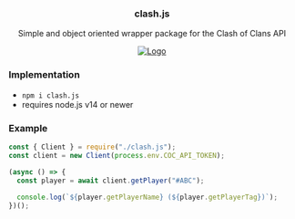 <div align="center">
  
  ### clash.js
  
  Simple and object oriented wrapper package for the Clash of Clans API
  
  [![Logo](https://img.shields.io/npm/v/clashofclans.js.svg?maxAge=3600)](https://www.npmjs.com/package/clash.js)

</div>

### Implementation
  
- ```npm i clash.js```
- requires node.js v14 or newer
  
### Example
  
```js
const { Client } = require("./clash.js");
const client = new Client(process.env.COC_API_TOKEN);

(async () => {
  const player = await client.getPlayer("#ABC");
  
  console.log(`${player.getPlayerName} (${player.getPlayerTag})`);
})();
```
